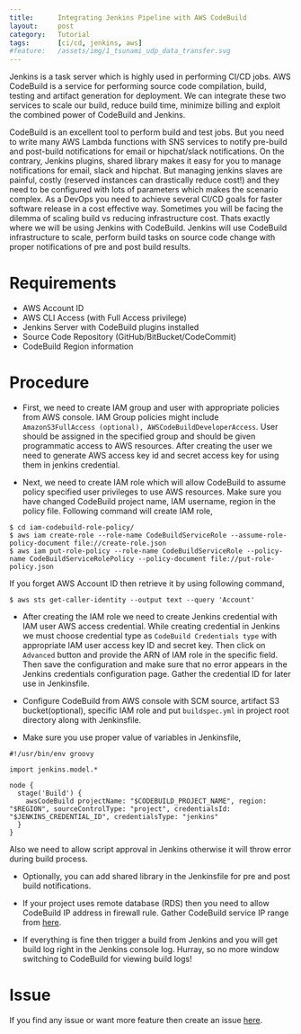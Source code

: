 ```yaml
---
title:      Integrating Jenkins Pipeline with AWS CodeBuild
layout:     post
category:   Tutorial
tags: 	    [ci/cd, jenkins, aws]
#feature:   /assets/img/1_tsunami_udp_data_transfer.svg
---
```

Jenkins is a task server which is highly used in performing CI/CD jobs. AWS CodeBuild is a service for performing source code compilation, build, testing and artifact generation for deployment. We can integrate these two services to scale our build, reduce build time, minimize billing and exploit the combined power of CodeBuild and Jenkins.
<!--more-->

CodeBuild is an excellent tool to perform build and test jobs. But you need to write many AWS Lambda functions with SNS services to notify pre-build and post-build notifications for email or hipchat/slack notifications. On the contrary, Jenkins plugins, shared library makes it easy for you to manage notifications for email, slack and hipchat. But managing jenkins slaves are painful, costly (reserved instances can drastically reduce cost!) and they need to be configured with lots of parameters which makes the scenario complex. As a DevOps you need to achieve several CI/CD goals for faster software release in a cost effective way. Sometimes you will be facing the dilemma of scaling build vs reducing infrastructure cost. Thats exactly where we will be using Jenkins with CodeBuild. Jenkins will use CodeBuild infrastructure to scale, perform build tasks on source code change with proper notifications of pre and post build results.

# Requirements

* AWS Account ID
* AWS CLI Access (with Full Access privilege)
* Jenkins Server with CodeBuild plugins installed
* Source Code Repository (GitHub/BitBucket/CodeCommit)
* CodeBuild Region information

# Procedure

* First, we need to create IAM group and user with appropriate policies from AWS console. IAM Group policies might include `AmazonS3FullAccess (optional), AWSCodeBuildDeveloperAccess`. User should be assigned in the specified group and should be given programmatic access to AWS resources. After creating the user we need to generate AWS access key id and secret access key for using them in jenkins credential.

* Next, we need to create IAM role which will allow CodeBuild to assume policy specified user privileges to use AWS resources. Make sure you have changed CodeBuild project name, IAM username, region in the policy file. Following command will create IAM role,

```
$ cd iam-codebuild-role-policy/
$ aws iam create-role --role-name CodeBuildServiceRole --assume-role-policy-document file://create-role.json
$ aws iam put-role-policy --role-name CodeBuildServiceRole --policy-name CodeBuildServiceRolePolicy --policy-document file://put-role-policy.json
```

If you forget AWS Account ID then retrieve it by using following command,

```
$ aws sts get-caller-identity --output text --query 'Account'
```

* After creating the IAM role we need to create Jenkins credential with IAM user AWS access credential. While creating credential in Jenkins we must choose credential type as `CodeBuild Credentials type` with appropriate IAM user access key ID and secret key. Then click on `Advanced` button and provide the ARN of IAM role in the specific field. Then save the configuration and make sure that no error appears in the Jenkins credentials configuration page. Gather the credential ID for later use in Jenkinsfile.

* Configure CodeBuild from AWS console with SCM source, artifact S3 bucket(optional), specific IAM role and put `buildspec.yml` in project root directory along with Jenkinsfile.

* Make sure you use proper value of variables in Jenkinsfile,

```
#!/usr/bin/env groovy

import jenkins.model.*

node {
  stage('Build') {
    awsCodeBuild projectName: "$CODEBUILD_PROJECT_NAME", region: "$REGION", sourceControlType: "project", credentialsId: "$JENKINS_CREDENTIAL_ID", credentialsType: "jenkins"
  }
}
```
Also we need to allow script approval in Jenkins otherwise it will throw error during build process.

* Optionally, you can add shared library in the Jenkinsfile for pre and post build notifications.

* If your project uses remote database (RDS) then you need to allow CodeBuild IP address in firewall rule. Gather CodeBuild service IP range from [here](https://ip-ranges.amazonaws.com/ip-ranges.json).

* If everything is fine then trigger a build from Jenkins and you will get build log right in the Jenkins console log. Hurray, so no more window switching to CodeBuild for viewing build logs!

# Issue

If you find any issue or want more feature then create an issue [here](https://github.com/shudarshon/challenge-jenkins/tree/master/7-jenkins-codebuild).
